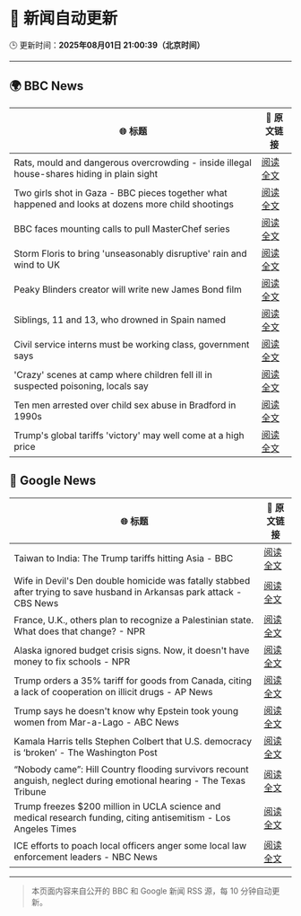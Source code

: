 # 🧠 新闻自动更新

🕒 更新时间：**2025年08月01日 21:00:39（北京时间）**

---

## 🌍 BBC News

| 🌐 标题 | 🔗 原文链接 |
|--------|-------------|
| Rats, mould and dangerous overcrowding - inside illegal house-shares hiding in plain sight | [阅读全文](https://www.bbc.com/news/articles/c04r7l455zeo?at_medium=RSS&at_campaign=rss) |
| Two girls shot in Gaza - BBC pieces together what happened and looks at dozens more child shootings | [阅读全文](https://www.bbc.com/news/videos/cjelp738zd7o?at_medium=RSS&at_campaign=rss) |
| BBC faces mounting calls to pull MasterChef series | [阅读全文](https://www.bbc.com/news/articles/cwye4840zdgo?at_medium=RSS&at_campaign=rss) |
| Storm Floris to bring 'unseasonably disruptive' rain and wind to UK | [阅读全文](https://www.bbc.com/weather/articles/cn47xd04x2xo?at_medium=RSS&at_campaign=rss) |
| Peaky Blinders creator will write new James Bond film | [阅读全文](https://www.bbc.com/news/articles/c99mxlym3lko?at_medium=RSS&at_campaign=rss) |
| Siblings, 11 and 13, who drowned in Spain named | [阅读全文](https://www.bbc.com/news/articles/c93dg509lk6o?at_medium=RSS&at_campaign=rss) |
| Civil service interns must be working class, government says | [阅读全文](https://www.bbc.com/news/articles/c3ez3v9v8jqo?at_medium=RSS&at_campaign=rss) |
| 'Crazy' scenes at camp where children fell ill in suspected poisoning, locals say | [阅读全文](https://www.bbc.com/news/articles/c8ryje8773go?at_medium=RSS&at_campaign=rss) |
| Ten men arrested over child sex abuse in Bradford in 1990s | [阅读全文](https://www.bbc.com/news/articles/c4glzyx8vyqo?at_medium=RSS&at_campaign=rss) |
| Trump's global tariffs 'victory' may well come at a high price | [阅读全文](https://www.bbc.com/news/articles/c0l6g13rlwko?at_medium=RSS&at_campaign=rss) |

## 📰 Google News

| 🌐 标题 | 🔗 原文链接 |
|--------|-------------|
| Taiwan to India: The Trump tariffs hitting Asia - BBC | [阅读全文](https://news.google.com/rss/articles/CBMiWkFVX3lxTE9RYWdmTkNOTVBmQXZySFdrbVJqUGI2S09XV0lQNG5ackJjVWxpU0psVi1GTHV0UDNVZ3FMNHZXWmUxOURxLTlRSXpCMkZOeDhjOVpvZkVFemlNQdIBX0FVX3lxTE0tamxZVHBwM0IwR2dUMExrWV85a1Y3M0haRThCSF9VRlpIc2NFbWZLcnprQXB3MXk5V2doM2NneXBXUkNxTE9sTzgtbGV4aUhVelFGaUdpb3ZGc2F2eWFj?oc=5) |
| Wife in Devil's Den double homicide was fatally stabbed after trying to save husband in Arkansas park attack - CBS News | [阅读全文](https://news.google.com/rss/articles/CBMihAFBVV95cUxOcE1kbHRLbnNTRkpCVkJMemgyMmlfRnl4U05leVZiRzk0NWE1eHdmUGxNSk1aUEJUdVlobElwUHlRVzRpNGdVclFaNXVxRVBqMG9GaEtzOWVmeE5fcE4zLUVmR05yQUx5OW9MN2VXNllJVGxkQVNaM3EtdWx3ajdxc2VHQTg?oc=5) |
| France, U.K., others plan to recognize a Palestinian state. What does that change? - NPR | [阅读全文](https://news.google.com/rss/articles/CBMihwFBVV95cUxPX180aHRNa1ZtRXZaZ3BnWTNHU25IVmZ2QXRQYnYyNVFSM2FoTnJaUk9zUlRoMlVFT3ZoZUN1VTMwOF9ETFRfVDJNNmJPaUs0T1hXc1Nkblg0dndfeGRNOEg2V0RsU0liVjFpcDF4MkpOLVgxOHJuTXZUTTAwMlZMVXBRM2RjeDA?oc=5) |
| Alaska ignored budget crisis signs. Now, it doesn't have money to fix schools - NPR | [阅读全文](https://news.google.com/rss/articles/CBMitwFBVV95cUxNQUxLM2dxTUZWSjQwS1MzR28xSWF0S0tnd0VSZmFHRTJLN2sydC1nNTdUb0docmNFMW9uUVd5aEI4ZnVPVzJ5X2Zqc2tfTlZ3TV92cDU4Tnp1VW9HdTdqenZELVd4Tk9ldi1Ob0FTZ0hNMGhuUm1tTmJwZUdyWGhfS2JMRThGQ0lGazBMN0h4ZV9SVUNPM0xzTFViMnlOb0V1NkZPZTAyVk9RWkNlMU5WOWJ2aGNpZlU?oc=5) |
| Trump orders a 35% tariff for goods from Canada, citing a lack of cooperation on illicit drugs - AP News | [阅读全文](https://news.google.com/rss/articles/CBMijwFBVV95cUxPY0xnVHpEM3RRa0VKUExON0hLVXZpZE9xeVhoUDhkbDY2dEEzM2dFZHRBVm9QRmhOdkJqTTdGUHl0eVFXY3FiV2RwODlmdUpyeUxpMUhwV3VqM185SEg5TWl3LW05Y0EzNC1UWEl0SVBnSDdSejBVdlFXZ01iYklNVGxsMTlIRk02TENESk1aVQ?oc=5) |
| Trump says he doesn't know why Epstein took young women from Mar-a-Lago - ABC News | [阅读全文](https://news.google.com/rss/articles/CBMipgFBVV95cUxNU3B6LUhCMzZrXzRZSTFhX2RpX3N1TFlCYzM0a2N1aElXNFZmbnphSDhsRmFmQTFFUk5aWW5xN3lJd21pcHZKUThqUXhVRXVIQnd0M3VPMldpRloyMmo1aTJmSXhEVTN0QVNOLW12V1YzNmFHMkJyRTZGQmt1MXNjUzlxN18wenFuVndHOTlxelJhTU96S05RTlFZLVl0djlpWGh1TlZR0gGrAUFVX3lxTE8zYUFRbEtZN3JiYkV6eUVqTVhBUmxscFJWdWNldlA4NmZNUVd4ajhtNExHN2s4X3J2eHNRdG05NEpWcWN2eU0wWVA2NjRybTVackVMSmswWlNLTXoyd3FNZGtqazk0RU1aSDdsYUdfUUc4N1hmaElfSjdtMVRUdk1QRkMyN1l3VlNLb0ZQQUFQM3NCSWItOTkzS3lYcG5XMXp0TGs4ZUdYenlVSQ?oc=5) |
| Kamala Harris tells Stephen Colbert that U.S. democracy is ‘broken’ - The Washington Post | [阅读全文](https://news.google.com/rss/articles/CBMinwFBVV95cUxOZGx1ODJ5V1AtNmRIM3ZyNU1ldGg3bkVLUDZKengxLVFnanNIQWZsdWZtVlFTQ1ZsZjBjenVON0tVay1MclhOZ1NmRE85akRPbGFHckNCZzB2b1gzS3dVblFkUjdKTFhrMU9rTDFYM3dGOEFzaFNXbmk4M1Z2a2R4dGh2S3Y2dUNjLVFPaHhQMURoUlBhaE9sS3ZYR1Exd3c?oc=5) |
| “Nobody came”: Hill Country flooding survivors recount anguish, neglect during emotional hearing - The Texas Tribune | [阅读全文](https://news.google.com/rss/articles/CBMiiwFBVV95cUxOTmZRQ0kzb0VWT2M2NHpxWjJ6UW82R2hlOE14aC1lNUd1bXNTdnZiekZJRnBNNTJXcDVSMmwtenZBNE5WVlZ5cHZaaEM3UF9NbU04a2luenhVZE9INlpGWW1Gc1M1YVhEUDR4TWpPamFjNzJpRmk4ZnYwaGVJZWpSbDJNVUtwRlZKRGZJ?oc=5) |
| Trump freezes $200 million in UCLA science and medical research funding, citing antisemitism - Los Angeles Times | [阅读全文](https://news.google.com/rss/articles/CBMijwFBVV95cUxOZWo4UW5sTEp1bHlhTE1aTGFVQ2VtODV4RFgwbDRDdkplRlhYQlZUd3NVWkhvQk9YMGZJbWI5TXNsak51MTZndmpVaVFOY25kQWhfLWY0ZmVDN2VWbWlxU2ZtN0o0MW9ZcVZTdi00N0NmV0o0cjFnWEdiTzFoTWlXNUVDTUlIZ3E2YncxUjJ1Yw?oc=5) |
| ICE efforts to poach local officers anger some local law enforcement leaders - NBC News | [阅读全文](https://news.google.com/rss/articles/CBMizAFBVV95cUxNbU94OTFGaUdrOUZkelY1X05uRkhKXzExZ2VQS2lzLWFHeG9aUnlITlFVOHh2OVlJYVhONlNjSHpia2x6RTEyMXZoR3NqYk0xVlBtaWxnc1FWYUU2cWdIV0JDVC1MYTNvclBxNFh6SlNlNHRFZDdTSEEtN1d0d0lLd2F3U3dUbFViNExDa2xPT2J3THFKWjlZVWVLWlN5SE9jQXUyMXo0d3VGUTNJZ0hDWjhrZzNXRGJLQmdHU0tTOGh2YVl2N3M0NElDT3bSAVZBVV95cUxPNGdpLUlKcGtQaERkakFKOC10MW1DTzFfOEhKNjVoWmI4VHVLQ2VQU3Z5ajRab1A0VXhycWs5eXZSeks0VHlmbkVlc1JnX3h4U0VOOU52UQ?oc=5) |

---
> 本页面内容来自公开的 BBC 和 Google 新闻 RSS 源，每 10 分钟自动更新。